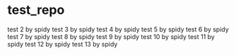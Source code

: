 # test_repo


test 2 by spidy
test 3 by spidy
test 4 by spidy
test 5 by spidy
test 6 by spidy
test 7 by spidy
test 8 by spidy
test 9 by spidy
test 10 by spidy
test 11 by spidy
test 12 by spidy
test 13 by spidy

